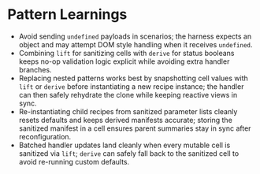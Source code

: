 # Pattern Learnings

- Avoid sending `undefined` payloads in scenarios; the harness expects an object
  and may attempt DOM style handling when it receives `undefined`.
- Combining `lift` for sanitizing cells with `derive` for status booleans keeps
  no-op validation logic explicit while avoiding extra handler branches.
- Replacing nested patterns works best by snapshotting cell values with `lift`
  or `derive` before instantiating a new recipe instance; the handler can then
  safely rehydrate the clone while keeping reactive views in sync.
- Re-instantiating child recipes from sanitized parameter lists cleanly resets
  defaults and keeps derived manifests accurate; storing the sanitized manifest
  in a cell ensures parent summaries stay in sync after reconfiguration.
- Batched handler updates land cleanly when every mutable cell is sanitized via
  `lift`; `derive` can safely fall back to the sanitized cell to avoid
  re-running custom defaults.
